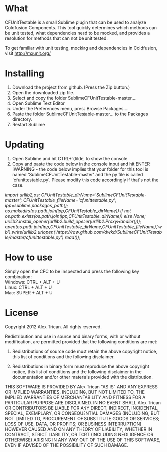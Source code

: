 What
============
CFUnitTestable is a small Sublime plugin that can be used to analyze Coldfusion Components.
This tool quickly determines which methods can be unit tested, what dependencies need to be mocked, and provides a resolution for methods that can not be unit tested.

To get familiar with unit testing, mocking and dependencies in Coldfusion, visit http://mxunit.org/


Installing
============
1. Download the project from github. (Press the Zip button.)
2. Open the downloaded zip file.
3. Select and copy the folder SublimeCFUnitTestable-master....
4. Open Sublime Text Editor
5. Under the Preferences menu, press Browse Packages....
6. Paste the folder SublimeCFUnitTestable-master... to the Packages directory.
7. Restart Sublime

Updating
========
1. Open Sublime and hit CTRL+`(tilde) to show the console.
2. Copy and paste the code below in the console input and hit ENTER
<br>!WARNING - the code below implies that your folder for this tool is named 'SublimeCFUnitTestable-master' and the py file is called 'cfunittestable.py'. Please modify this code accordingly if that's not the case.

<i>
	import urllib2,os; CFUnitTestable_dirName='SublimeCFUnitTestable-master'; CFUnitTestable_fileName='cfunittestable.py'; ipp=sublime.packages_path(); os.makedirs(os.path.join(ipp,CFUnitTestable_dirName)) if not os.path.exists(os.path.join(ipp,CFUnitTestable_dirName)) else None; urllib2.install_opener(urllib2.build_opener(urllib2.ProxyHandler())); open(os.path.join(ipp,CFUnitTestable_dirName,CFUnitTestable_fileName),'wb').write(urllib2.urlopen('https://raw.github.com/dwkd/SublimeCFUnitTestable/master/cfunittestable.py').read());	
</i>

How to use
============
Simply open the CFC to be inspected and press the following key combination:<br/>
Windows: CTRL + ALT + U<br/>
Linux: CTRL + ALT + U<br/>
Mac: SUPER + ALT + U<br/>

License
=======
Copyright 2012 Alex Trican. All rights reserved.

Redistribution and use in source and binary forms, with or without
modification, are permitted provided that the following conditions are met:

1. Redistributions of source code must retain the above copyright notice, this
   list of conditions and the following disclaimer.

2. Redistributions in binary form must reproduce the above copyright notice,
   this list of conditions and the following disclaimer in the documentation
   and/or other materials provided with the distribution.

THIS SOFTWARE IS PROVIDED BY Alex Trican "AS IS" AND ANY EXPRESS OR IMPLIED
WARRANTIES, INCLUDING, BUT NOT LIMITED TO, THE IMPLIED WARRANTIES OF
MERCHANTABILITY AND FITNESS FOR A PARTICULAR PURPOSE ARE DISCLAIMED. IN NO
EVENT SHALL Alex Trican OR CONTRIBUTORS BE LIABLE FOR ANY DIRECT, INDIRECT,
INCIDENTAL, SPECIAL, EXEMPLARY, OR CONSEQUENTIAL DAMAGES (INCLUDING, BUT NOT
LIMITED TO, PROCUREMENT OF SUBSTITUTE GOODS OR SERVICES; LOSS OF USE, DATA, OR
PROFITS; OR BUSINESS INTERRUPTION) HOWEVER CAUSED AND ON ANY THEORY OF
LIABILITY, WHETHER IN CONTRACT, STRICT LIABILITY, OR TORT (INCLUDING NEGLIGENCE
OR OTHERWISE) ARISING IN ANY WAY OUT OF THE USE OF THIS SOFTWARE, EVEN IF
ADVISED OF THE POSSIBILITY OF SUCH DAMAGE.
